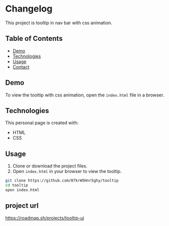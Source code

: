 # Changelog

This project is tooltip in nav bar with css animation.

## Table of Contents

- [Demo](#demo)
- [Technologies](#technologies)
- [Usage](#usage)
- [Contact](#contact)

## Demo

To view the tooltip with css animation, open the `index.html` file in a browser.

## Technologies

This personal page is created with:

- HTML
- CSS

## Usage

1. Clone or download the project files.
2. Open `index.html` in your browser to view the tooltip.

```bash
git clone https://github.com/07krW5Hnr5ghy/tooltip
cd tooltip
open index.html
```

## project url

https://roadmap.sh/projects/tooltip-ui
